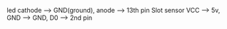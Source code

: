 led
cathode --> GND(ground), anode --> 13th pin
Slot sensor
VCC --> 5v, GND --> GND, D0 --> 2nd pin
